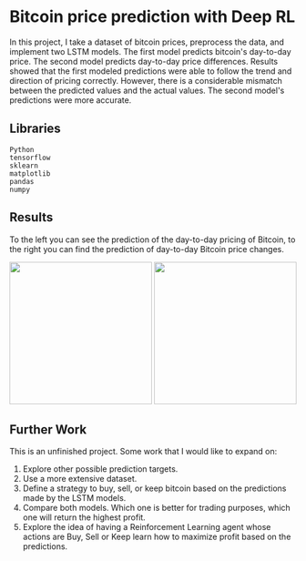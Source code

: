 # Bitcoin price prediction with Deep RL

In this project, I take a dataset of bitcoin prices, preprocess the data, and implement two LSTM models. The first model predicts bitcoin's day-to-day price. The second model predicts day-to-day price differences. Results showed that the first modeled predictions were able to follow the trend and direction of pricing correctly. However, there is a considerable mismatch between the predicted values and the actual values. The second model's predictions were more accurate.

## Libraries

```
Python
tensorflow
sklearn
matplotlib
pandas
numpy
```

## Results

To the left you can see the prediction of the day-to-day pricing of Bitcoin, to the right you can find the prediction of day-to-day Bitcoin price changes.
<p align="center">
	<img width="250" src="https://jonaac.github.io/img/lstmprediction.png" />
	<img width="250" src="https://jonaac.github.io/img/lstmchangeprediction.png" />
</p>

## Further Work

This is an unfinished project. Some work that I would like to expand on:
1. Explore other possible prediction targets.
2. Use a more extensive dataset.
3. Define a strategy to buy, sell, or keep bitcoin based on the predictions made by the LSTM models.
4. Compare both models. Which one is better for trading purposes, which one will return the highest profit.
5. Explore the idea of having a Reinforcement Learning agent whose actions are Buy, Sell or Keep learn how to maximize profit based on the predictions.
